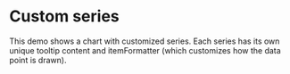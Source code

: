 Custom series
=============

This demo shows a chart with customized series. Each series has its own unique tooltip content and itemFormatter (which customizes how the data point is drawn).